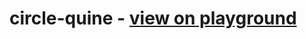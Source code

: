 # circle-quine - [view on playground](https://play.rust-lang.org/?gist=4a4e443491fdcb5c150c0cc8f3d73a70)
